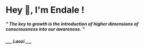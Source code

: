 <h1 title="head"> Hey 👋, I'm Endale !</h1>

**<h5><i>" The key to growth is the introduction of higher dimensions of consciousness into our awareness. "</i></h5>**

*<b>___ Laozi ___</b>*
